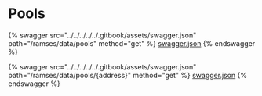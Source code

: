 # Pools

{% swagger src="../../../../../.gitbook/assets/swagger.json" path="/ramses/data/pools" method="get" %}
[swagger.json](../../../../../.gitbook/assets/swagger.json)
{% endswagger %}

{% swagger src="../../../../../.gitbook/assets/swagger.json" path="/ramses/data/pools/{address}" method="get" %}
[swagger.json](../../../../../.gitbook/assets/swagger.json)
{% endswagger %}
